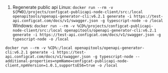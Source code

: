 1. Regenerate public api
Linux:
```docker run --rm -v ${PWD}/projects/configcat-publicapi-node-client/src:/local openapitools/openapi-generator-cli:v6.2.1 generate -i https://test-api.configcat.com/docs/v1/swagger.json -g typescript-node -o /local```
Windows: 
```docker run --rm -v %CD%/projects/configcat-publicapi-node-client/src:/local openapitools/openapi-generator-cli:v6.2.1 generate -i https://test-api.configcat.com/docs/v1/swagger.json -g typescript-node -o /local```

```docker run --rm -v %CD%:/local openapitools/openapi-generator-cli:v6.2.1 generate -i https://test-api.configcat.com/docs/v1/swagger.json -g typescript-node --additional-properties=npmName=configcat-publicapi-node-client,npmVersion=1.0.1,supportsES6=true -o /local```
